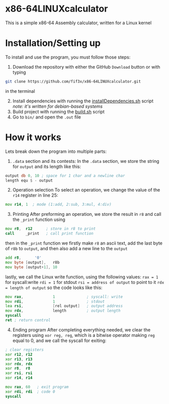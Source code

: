 # x86-64LINUXcalculator

This is a simple x86-64 Assembly calculator, written for a Linux kernel

# Installation/Setting up

To install and use the program, you must follow those steps:
1. Download the repository with either the GitHub `Download` button or with typing
```bash
git clone https://github.com/fif3x/x86-64LINUXcalculator.git
```
in the terminal

2. Install dependencies with running the [installDependencies.sh](https://github.com/fif3x/x86-64LINUXcalculator/blob/main/installDependencies.sh) script _note: it's written for debian-based systems_
3. Build project with running the [build.sh](https://github.com/fif3x/x86-64LINUXcalculator/blob/main/build.sh) script
4. Go to `bin/` and open the `.out` file

# How it works

Lets break down the program into multiple parts:
1. `.data` section and its contests:
In the `.data` section, we store the string for `output` and its length like this:
```asm
output db 0, 10 ; space for 1 char and a newline char
length equ $ - output
```

2. Operation selection
To select an operation, we change the value of the `r14` register in line 25:
```asm
mov r14, 1  ; mode (1:add, 2:sub, 3:mul, 4:div)
```

3. Printing
After preforming an operation, we store the result in `r8` and call the `_print` function using
```asm
mov r8,  r12      ; store in r8 to print
call     _print   ; call print function
```
then in the `_print` function we firstly make `r8` an ascii text, add the last byte of `r8b` to `output`, and then also add a new line to the `output`
```asm
add r8,      '0'
mov byte [output],   r8b
mov byte [output+1], 10
```
lastly, we call the Linux write function, using the following values:
`rax = 1` for syscall:write
`rdi = 1` for stdout
`rsi = address of output` to point to it
`rdx = length of output`
so the code looks like this:
```asm
mov rax,             1              ; syscall: write
mov rdi,             1              ; stdout
lea rsi,             [rel output]   ; output address
mov rdx,             length         ; output length
syscall
ret ; return control
```
4. Ending program
After completing everything needed, we clear the registers using `xor reg, reg`, which is a bitwise operator making `reg` equal to 0, and we call the syscall for exiting:
```asm
; clear registers
xor r12, r12
xor r13, r13
xor rdx, rdx
xor r8,  r8
xor rsi, rsi
xor r14, r14

mov rax, 60   ; exit program
xor rdi, rdi  ; code 0
syscall
```
